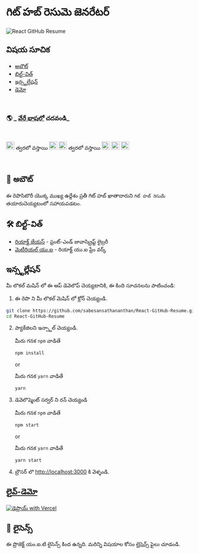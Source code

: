 # గిట్ హబ్ రెసుమె జెనరేటర్

![React GitHub Resume](https://github.com/sabesansathananthan/React-GitHub-Resume/blob/master/src/assets/readme/screenshot.png)

## విషయ సూచిక

- [అబౌట్](#అబౌట్)
- [బిల్ట్-విత్](#బిల్ట్-విత్)
- [ఇన్స్టల్లేషన్](#ఇన్స్టల్లేషన్)
- [డెమో](#లైవ్-డెమో)

<br>

### 🌎 _ [వేరే భాషలో](./Translations.md) చదవండి_

<br>

<kbd>[<img title="Deutsch" alt="Deutsch" src="https://cdn.staticaly.com/gh/hjnilsson/country-flags/master/svg/de.svg" width="22">](./translations/README.de.md)</kbd> త్వరలో వస్తాయి
<kbd>[<img title="Español" alt="Español" src="https://cdn.staticaly.com/gh/hjnilsson/country-flags/master/svg/es.svg" width="22">](./translations/README.es.md)</kbd>
<kbd>[<img title="Français" alt="Français" src="https://cdn.staticaly.com/gh/hjnilsson/country-flags/master/svg/fr.svg" width="22">](./translations/README.fr.md)</kbd> త్వరలో వస్తాయి
<kbd>[<img title="Shqip" alt="Shqip" src="https://cdn.staticaly.com/gh/hjnilsson/country-flags/master/svg/br.svg" width="22">](./translations/README.pt_br.md)</kbd>
<kbd>[<img title="Italiano" alt="Italiano" src="https://cdn.staticaly.com/gh/hjnilsson/country-flags/master/svg/it.svg" width="22">](./translations/README.it.md)</kbd>
<kbd>[<img title="India-Telugu" alt="India-Telugu" src="https://cdn.staticaly.com/gh/hjnilsson/country-flags/master/svg/in.svg" width="22">](./translations/README.te.md)</kbd>

<br>

## 🤔 అబౌట్

ఈ రెపొసిటొరీ యొక్క ముఖ్య ఉద్దేశం ప్రతీ గిట్ హబ్ ఖాతాదారుని `గిట్ హబ్ రెసుమే` తయారుచెయ్యటంలో సహాయపడటం.

## 🛠️ బిల్ట్-విత్

- [రియాక్ట్ జేయస్](https://reactjs.org/) - ఫ్రంట్-ఎండ్ జావాస్క్రిప్ట్ లైబ్రరీ
- [మెటీరియల్ యు.ఐ](https://material-ui.com/) - రియాక్ట్ యు.ఐ ఫ్రేం వర్క్

## ఇన్స్టల్లేషన్

మీ లొకల్ మషిన్ లో ఈ ఆప్ డెవెలొప్ చెయ్యటానికి, ఈ కింది సూచనలను పాటించండి:

1. ఈ రెపొ ని మీ లొకల్ మెషిన్ లో క్లోన్ చెయ్యండి.

```bash
git clone https://github.com/sabesansathananthan/React-GitHub-Resume.git
cd React-GitHub-Resume
```

2. ప్యాకేజిలని ఇన్స్టాల్ చెయ్యండి.

   మీరు గనక `npm` వాడితే

   ```bash
   npm install
   ```

   or

   మీరు గనక `yarn` వాడితే

   ```bash
   yarn
   ```

3. డెవెలొప్మెంట్ సర్వర్ ని రన్ చెయ్యండి

   మీరు గనక `npm` వాడితే

   ```bash
   npm start
   ```

   or

   మీరు గనక `yarn` వాడితే

   ```bash
   yarn start
   ```

4. బ్రౌసర్ లొ <http://localhost:3000> కి వెళ్ళండి.

## [లైవ్-డెమో](https://react-github-resume.vercel.app/)

[![డెప్లొయ్ with Vercel](https://vercel.com/button)](https://vercel.com/new/git/external?repository-url=https://github.com/sabesansathananthan/React-GitHub-Resume)

## 📄 లైసెన్స్

ఈ ప్రొజెక్ట్ యం.ఐ.టి లైసెన్స్ కింద ఉన్నది. మరిన్ని విషయాల కోసం [లైసెన్స్](./LICENSE) ఫైలు చూడండి.
